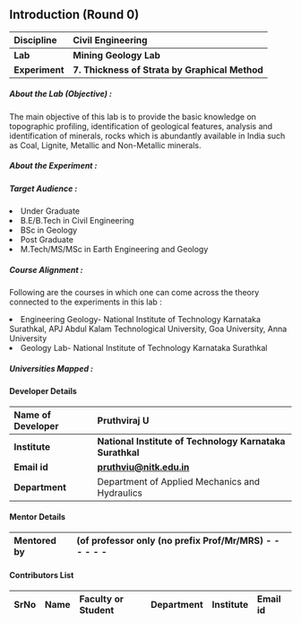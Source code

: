 ## Introduction (Round 0)

<b>Discipline</b> | <b>Civil Engineering</b>
:--|:--|
<b>Lab</b> | <b> Mining Geology Lab</b>
<b> Experiment</b> |     <b> 7. Thickness of Strata by Graphical Method </b>

<h5> About the Lab (Objective) : </h5>

The main objective of this lab is to provide the basic knowledge on topographic profiling, identification of geological features, analysis and identification of minerals, rocks which is abundantly available in India such as Coal, Lignite, Metallic and Non-Metallic minerals.

<h5> About the Experiment : </h5>

<h5> Target Audience : </h5>
<li>Under Graduate</li>
<li>B.E/B.Tech in Civil Engineering</li>
<li>BSc in Geology</li>
<li>Post Graduate</li>
<li>M.Tech/MS/MSc in Earth Engineering and Geology</li>

<h5> Course Alignment : </h5>

Following are the courses in which one can come across the theory connected to the experiments in this lab :
<li> Engineering Geology- National Institute of Technology Karnataka Surathkal, APJ Abdul Kalam Technological University,  Goa University,  Anna University</li>
<li>Geology Lab- National Institute of Technology Karnataka Surathkal</li>

<h5> Universities Mapped : </h5>

#### Developer Details

<b>Name of Developer</b>  | <b> Pruthviraj U</b>
:--|:--|
<b> Institute</b>  | <b> National Institute of Technology Karnataka Surathkal</b>
<b> Email id</b> |     <b> pruthviu@nitk.edu.in</b>
<b> Department | Department of Applied Mechanics and Hydraulics

#### Mentor Details

<b>Mentored by | <b> (of professor only (no prefix Prof/Mr/MRS) - - - - - -
:--|:--|


#### Contributors List

SrNo | Name | Faculty or Student | Department| Institute | Email id
:--|:--|:--|:--|:--|:--|
